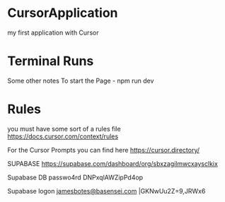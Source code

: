 # CursorApplication
my first application with Cursor

# Terminal Runs
Some other notes To start the Page - npm run dev

# Rules
you must have some sort of a rules file
https://docs.cursor.com/context/rules

For the Cursor Prompts you can find here
https://cursor.directory/

SUPABASE
https://supabase.com/dashboard/org/sbxzagilmwcxaysclkix

Supabase DB passwo4rd
DNPxqlAWZipPd4op

Supabase logon
jamesbotes@basensei.com
|GKNwUu2Z=9,JRWx6